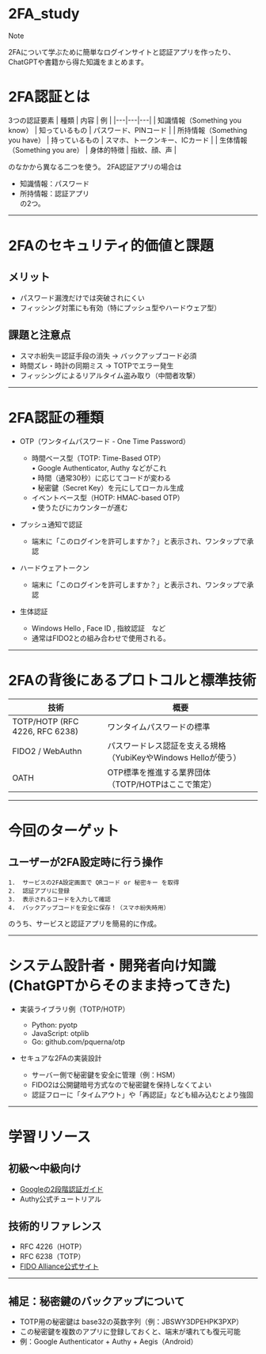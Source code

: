 # 2FA_study  

> [!NOTE]
> 2FAについて学ぶために簡単なログインサイトと認証アプリを作ったり、ChatGPTや書籍から得た知識をまとめます。


# 2FA認証とは
3つの認証要素
| 種類 | 内容 | 例 |
|---|---|---|
| 知識情報（Something you know） | 知っているもの | パスワード、PINコード |
| 所持情報（Something you have） | 持っているもの | スマホ、トークンキー、ICカード |
| 生体情報（Something you are） | 身体的特徴 | 指紋、顔、声 |

のなかから異なる二つを使う。
2FA認証アプリの場合は
- 知識情報：パスワード
- 所持情報：認証アプリ  
の2つ。

----  

# 2FAのセキュリティ的価値と課題

## メリット
- パスワード漏洩だけでは突破されにくい
- フィッシング対策にも有効（特にプッシュ型やハードウェア型）  

## 課題と注意点
- スマホ紛失＝認証手段の消失 → バックアップコード必須
- 時間ズレ・時計の同期ミス → TOTPでエラー発生
- フィッシングによるリアルタイム盗み取り（中間者攻撃）  

-----   

# 2FA認証の種類
- OTP（ワンタイムパスワード - One Time Password）
   - 時間ベース型（TOTP: Time-Based OTP）   
	•	Google Authenticator, Authy などがこれ   
	•	時間（通常30秒）に応じてコードが変わる   
	•	秘密鍵（Secret Key）を元にしてローカル生成  
   - イベントベース型（HOTP: HMAC-based OTP）  
	•	使うたびにカウンターが進む  

- プッシュ通知で認証  
  - 端末に「このログインを許可しますか？」と表示され、ワンタップで承認  

- ハードウェアトークン  
  - 端末に「このログインを許可しますか？」と表示され、ワンタップで承認
 
- 生体認証
  - Windows Hello , Face ID , 指紋認証　など
  - 通常はFIDO2との組み合わせで使用される。

----  
# 2FAの背後にあるプロトコルと標準技術   

| 技術 |	概要 |
|---|---|
| TOTP/HOTP (RFC 4226, RFC 6238) | ワンタイムパスワードの標準 |
| FIDO2 / WebAuthn | パスワードレス認証を支える規格（YubiKeyやWindows Helloが使う） |
| OATH | OTP標準を推進する業界団体（TOTP/HOTPはここで策定） |

------  
# 今回のターゲット  

## ユーザーが2FA設定時に行う操作
	1.	サービスの2FA設定画面で QRコード or 秘密キー を取得
	2.	認証アプリに登録
	3.	表示されるコードを入力して確認
	4.	バックアップコードを安全に保存！（スマホ紛失時用）

のうち、サービスと認証アプリを簡易的に作成。


-------  
# システム設計者・開発者向け知識(ChatGPTからそのまま持ってきた)

- 実装ライブラリ例（TOTP/HOTP）
  - Python: pyotp
  - JavaScript: otplib
  - Go: github.com/pquerna/otp

- セキュアな2FAの実装設計
  - サーバー側で秘密鍵を安全に管理（例：HSM）
  - FIDO2は公開鍵暗号方式なので秘密鍵を保持しなくてよい
  - 認証フローに「タイムアウト」や「再認証」なども組み込むとより強固  
 
------  
# 学習リソース  

## 初級〜中級向け  
- [Googleの2段階認証ガイド](https://support.google.com/accounts/answer/185839)
- Authy公式チュートリアル


## 技術的リファレンス  
- RFC 4226（HOTP）
- RFC 6238（TOTP）
- [FIDO Alliance公式サイト](https://fidoalliance.org/)  


-----   

## 補足：秘密鍵のバックアップについて  
- TOTP用の秘密鍵は base32の英数字列（例：JBSWY3DPEHPK3PXP）
- この秘密鍵を複数のアプリに登録しておくと、端末が壊れても復元可能
- 例：Google Authenticator + Authy + Aegis（Android）

